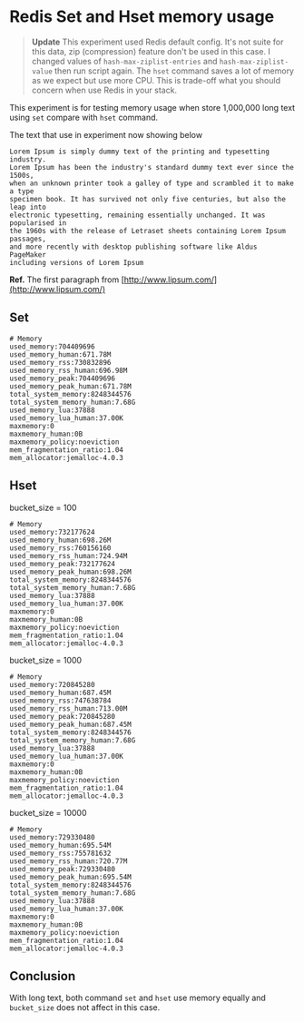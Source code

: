 Redis Set and Hset memory usage
====

> **Update** This experiment used Redis default config. It's not suite for this data, 
zip (compression) feature don't be used in this case. I changed values of `hash-max-ziplist-entries` 
and `hash-max-ziplist-value` then run script again. The `hset` command saves a lot of 
memory as we expect but use more CPU. This is trade-off what you should concern when 
use Redis in your stack.

This experiment is for testing memory usage when  store 1,000,000 long text
using `set` compare with `hset` command.

The text that use in experiment now showing below

```
Lorem Ipsum is simply dummy text of the printing and typesetting industry.
Lorem Ipsum has been the industry's standard dummy text ever since the 1500s,
when an unknown printer took a galley of type and scrambled it to make a type
specimen book. It has survived not only five centuries, but also the leap into
electronic typesetting, remaining essentially unchanged. It was popularised in
the 1960s with the release of Letraset sheets containing Lorem Ipsum passages,
and more recently with desktop publishing software like Aldus PageMaker
including versions of Lorem Ipsum
```

**Ref.** The first paragraph from [http://www.lipsum.com/](http://www.lipsum.com/)

## Set

```
# Memory
used_memory:704409696
used_memory_human:671.78M
used_memory_rss:730832896
used_memory_rss_human:696.98M
used_memory_peak:704409696
used_memory_peak_human:671.78M
total_system_memory:8248344576
total_system_memory_human:7.68G
used_memory_lua:37888
used_memory_lua_human:37.00K
maxmemory:0
maxmemory_human:0B
maxmemory_policy:noeviction
mem_fragmentation_ratio:1.04
mem_allocator:jemalloc-4.0.3
```

## Hset

bucket_size = 100

```
# Memory
used_memory:732177624
used_memory_human:698.26M
used_memory_rss:760156160
used_memory_rss_human:724.94M
used_memory_peak:732177624
used_memory_peak_human:698.26M
total_system_memory:8248344576
total_system_memory_human:7.68G
used_memory_lua:37888
used_memory_lua_human:37.00K
maxmemory:0
maxmemory_human:0B
maxmemory_policy:noeviction
mem_fragmentation_ratio:1.04
mem_allocator:jemalloc-4.0.3
```

bucket_size = 1000

```
# Memory
used_memory:720845280
used_memory_human:687.45M
used_memory_rss:747638784
used_memory_rss_human:713.00M
used_memory_peak:720845280
used_memory_peak_human:687.45M
total_system_memory:8248344576
total_system_memory_human:7.68G
used_memory_lua:37888
used_memory_lua_human:37.00K
maxmemory:0
maxmemory_human:0B
maxmemory_policy:noeviction
mem_fragmentation_ratio:1.04
mem_allocator:jemalloc-4.0.3
```

bucket_size = 10000

```
# Memory
used_memory:729330480
used_memory_human:695.54M
used_memory_rss:755781632
used_memory_rss_human:720.77M
used_memory_peak:729330480
used_memory_peak_human:695.54M
total_system_memory:8248344576
total_system_memory_human:7.68G
used_memory_lua:37888
used_memory_lua_human:37.00K
maxmemory:0
maxmemory_human:0B
maxmemory_policy:noeviction
mem_fragmentation_ratio:1.04
mem_allocator:jemalloc-4.0.3
```

## Conclusion

With long text, both command `set` and `hset` use memory equally and `bucket_size`
does not affect in this case.
